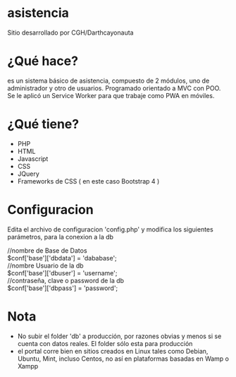 # asistencia
Sitio desarrollado por CGH/Darthcayonauta

# ¿Qué hace?
es un sistema básico de asistencia, compuesto de 2 módulos, uno de administrador y otro de usuarios.
Programado orientado a MVC con POO. <br/>
Se le aplicó un Service Worker para que trabaje como PWA en móviles.


# ¿Qué tiene?
* PHP
* HTML
* Javascript
* CSS
* JQuery
* Frameworks de CSS ( en este caso Bootstrap 4 )

# Configuracion

Edita el archivo de configuracion 'config.php' y modifica los siguientes parámetros, para la conexion a la db

//nombre de Base de Datos<br/>
$conf['base']['dbdata']     = 'dababase';<br/>
//nombre Usuario de la db<br/>
$conf['base']['dbuser']     = 'username';<br/>
//contraseña, clave o password de la db<br/>
$conf['base']['dbpass']     = 'password';

# Nota
* No subir el folder 'db' a producción, por razones obvias y menos si se cuenta con datos reales. El folder sólo esta para producción
* el portal corre bien en sitios creados en Linux tales como Debian, Ubuntu, Mint, incluso Centos, no así en plataformas basadas en Wamp o Xampp

